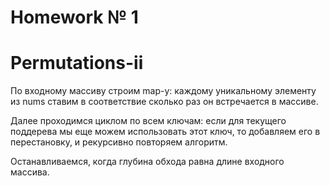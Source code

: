# Homework № 1

# Permutations-ii

По входному массиву строим map-у: 
каждому уникальному элементу из nums ставим в соответствие сколько раз он встречается в массиве. 

Далее проходимся циклом по всем ключам: если для текущего поддерева мы еще можем использовать этот ключ,
то добавляем его в перестановку, и рекурсивно повторяем алгоритм.

Останавливаемся, когда глубина обхода равна длине входного массива.